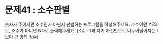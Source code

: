 # 문제41 : 소수판별

숫자가 주어지면 소수인지 아닌지 판별하는 프로그램을 작성해주세요.
소수이면 YES로, 소수가 아니면 NO로 출력해주세요.
(소수 : 1과 자기 자신만으로 나누어떨어지는 1보다 큰 양의 정수)
